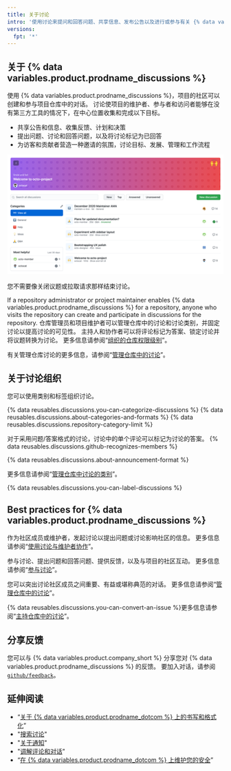 ```yaml
---
title: 关于讨论
intro: '使用讨论来提问和回答问题、共享信息、发布公告以及进行或参与有关 {% data variables.product.product_name %} 上项目的对话。'
versions:
  fpt: '*'
---
```



## 关于 {% data variables.product.prodname_discussions %}

使用 {% data variables.product.prodname_discussions %}，项目的社区可以创建和参与项目仓库中的对话。 讨论使项目的维护者、参与者和访问者能够在没有第三方工具的情况下，在中心位置收集和完成以下目标。

- 共享公告和信息、收集反馈、计划和决策
- 提出问题、讨论和回答问题，以及将讨论标记为已回答
- 为访客和贡献者营造一种邀请的氛围，讨论目标、发展、管理和工作流程

![仓库的讨论选项卡](/assets/images/help/discussions/hero.png)

您不需要像关闭议题或拉取请求那样结束讨论。

If a repository administrator or project maintainer enables {% data variables.product.prodname_discussions %} for a repository, anyone who visits the repository can create and participate in discussions for the repository. 仓库管理员和项目维护者可以管理仓库中的讨论和讨论类别，并固定讨论以提高讨论的可见性。 主持人和协作者可以将评论标记为答案、锁定讨论并将议题转换为讨论。 更多信息请参阅“[组织的仓库权限级别](/organizations/managing-access-to-your-organizations-repositories/repository-permission-levels-for-an-organization)”。

有关管理仓库讨论的更多信息，请参阅“[管理仓库中的讨论](/discussions/managing-discussions-for-your-community/managing-discussions-in-your-repository)”。

## 关于讨论组织

您可以使用类别和标签组织讨论。

{% data reusables.discussions.you-can-categorize-discussions %} {% data reusables.discussions.about-categories-and-formats %} {% data reusables.discussions.repository-category-limit %}

对于采用问题/答案格式的讨论，讨论中的单个评论可以标记为讨论的答案。 {% data reusables.discussions.github-recognizes-members %}

{% data reusables.discussions.about-announcement-format %}

更多信息请参阅“[管理仓库中讨论的类别](/discussions/managing-discussions-for-your-community/managing-categories-for-discussions-in-your-repository)”。

{% data reusables.discussions.you-can-label-discussions %}

## Best practices for {% data variables.product.prodname_discussions %}

作为社区成员或维护者，发起讨论以提出问题或讨论影响社区的信息。 更多信息请参阅“[使用讨论与维护者协作](/discussions/collaborating-with-your-community-using-discussions/collaborating-with-maintainers-using-discussions)”。

参与讨论、提出问题和回答问题、提供反馈，以及与项目的社区互动。 更多信息请参阅“[参与讨论](/discussions/collaborating-with-your-community-using-discussions/participating-in-a-discussion)”。

您可以突出讨论社区成员之间重要、有益或堪称典范的对话。 更多信息请参阅“[管理仓库中的讨论](/discussions/managing-discussions-for-your-community/managing-discussions-in-your-repository#pinning-a-discussion)”。

{% data reusables.discussions.you-can-convert-an-issue %}更多信息请参阅“[主持仓库中的讨论](/discussions/managing-discussions-for-your-community/moderating-discussions#converting-an-issue-to-a-discussion)”。

## 分享反馈

您可以与 {% data variables.product.company_short %} 分享您对 {% data variables.product.prodname_discussions %} 的反馈。 要加入对话，请参阅 [`github/feedback`](https://github.com/github/feedback/discussions?discussions_q=category%3A%22Discussions+Feedback%22)。

## 延伸阅读

- “[关于 {% data variables.product.prodname_dotcom %} 上的书写和格式化](/github/writing-on-github/about-writing-and-formatting-on-github)”
- "[搜索讨论](/search-github/searching-on-github/searching-discussions)"
- "[关于通知](/github/managing-subscriptions-and-notifications-on-github/about-notifications)"
- "[调解评论和对话](/communities/moderating-comments-and-conversations)"
- “[在 {% data variables.product.prodname_dotcom %} 上维护您的安全](/communities/maintaining-your-safety-on-github)”
